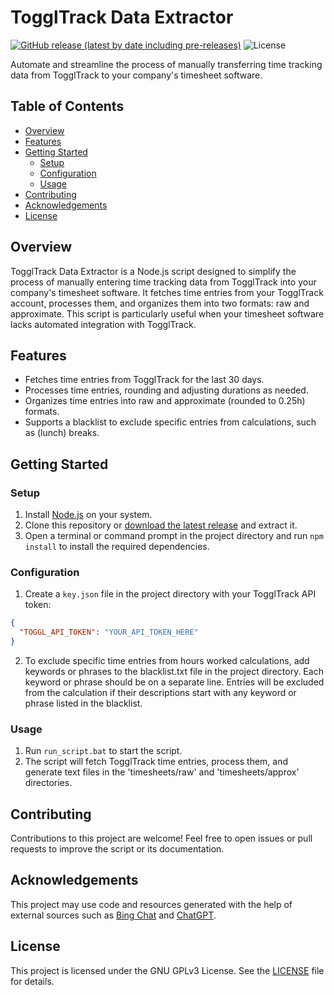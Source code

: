 # TogglTrack Data Extractor

[![GitHub release (latest by date including pre-releases)](https://img.shields.io/github/v/release/MicaLovesKPOP/TogglTrackDataExtractor?include_prereleases)](https://github.com/MicaLovesKPOP/TogglTrackDataExtractor/releases)
![License](https://img.shields.io/badge/license-GNU%20GPLv3-blue.svg)

Automate and streamline the process of manually transferring time tracking data from TogglTrack to your company's timesheet software.

## Table of Contents
- [Overview](#overview)
- [Features](#features)
- [Getting Started](#getting-started)
  - [Setup](#setup)
  - [Configuration](#configuration)
  - [Usage](#usage)
- [Contributing](#contributing)
- [Acknowledgements](#acknowledgements)
- [License](#license)

## Overview

TogglTrack Data Extractor is a Node.js script designed to simplify the process of manually entering time tracking data from TogglTrack into your company's timesheet software. It fetches time entries from your TogglTrack account, processes them, and organizes them into two formats: raw and approximate. This script is particularly useful when your timesheet software lacks automated integration with TogglTrack.

## Features

- Fetches time entries from TogglTrack for the last 30 days.
- Processes time entries, rounding and adjusting durations as needed.
- Organizes time entries into raw and approximate (rounded to 0.25h) formats.
- Supports a blacklist to exclude specific entries from calculations, such as (lunch) breaks.

## Getting Started

### Setup

1. Install [Node.js](https://nodejs.org/en/) on your system.
2. Clone this repository or [download the latest release](https://github.com/MicaLovesKPOP/TogglTrackDataExtractor/releases/latest) and extract it.
3. Open a terminal or command prompt in the project directory and run `npm install` to install the required dependencies.

### Configuration

1. Create a `key.json` file in the project directory with your TogglTrack API token:

```json
{
  "TOGGL_API_TOKEN": "YOUR_API_TOKEN_HERE"
}
```

2. To exclude specific time entries from hours worked calculations, add keywords or phrases to the blacklist.txt file in the project directory. Each keyword or phrase should be on a separate line. Entries will be excluded from the calculation if their descriptions start with any keyword or phrase listed in the blacklist.

### Usage
1. Run `run_script.bat` to start the script.
2. The script will fetch TogglTrack time entries, process them, and generate text files in the 'timesheets/raw' and 'timesheets/approx' directories.

## Contributing

Contributions to this project are welcome! Feel free to open issues or pull requests to improve the script or its documentation.

## Acknowledgements

This project may use code and resources generated with the help of external sources such as [Bing Chat](https://www.bing.com/search?q=Bing+AI&showconv=1) and [ChatGPT](https://chat.openai.com/).

## License

This project is licensed under the GNU GPLv3 License. See the [LICENSE](https://github.com/MicaLovesKPOP/TogglTrackDataExtractor/blob/main/LICENSE) file for details.


